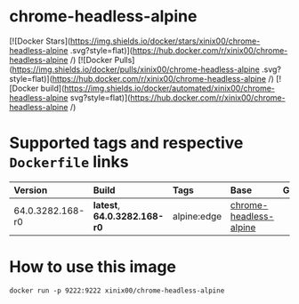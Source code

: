 # chrome-headless-alpine
[![Docker Stars](https://img.shields.io/docker/stars/xinix00/chrome-headless-alpine
.svg?style=flat)](https://hub.docker.com/r/xinix00/chrome-headless-alpine
/)
[![Docker Pulls](https://img.shields.io/docker/pulls/xinix00/chrome-headless-alpine
.svg?style=flat)](https://hub.docker.com/r/xinix00/chrome-headless-alpine
/)
[![Docker build](https://img.shields.io/docker/automated/xinix00/chrome-headless-alpine
svg?style=flat)](https://hub.docker.com/r/xinix00/chrome-headless-alpine
/)

# Supported tags and respective `Dockerfile` links
|Version|Build|Tags|Base|Git|
|:------------|:-------------|:-------------|:-------------|:-------------|
|64.0.3282.168-r0|**latest**, **64.0.3282.168-r0**|alpine:edge|[chrome-headless-alpine](https://github.com/xinix00/chrome-headless-alpine/tree/64.0.3282.168-r0)

# How to use this image
`docker run -p 9222:9222 xinix00/chrome-headless-alpine
`